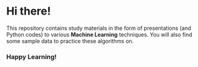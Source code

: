# Hi there!

This repository contains study materials in the form of presentations (and Python codes) to various **Machine Learning** techniques. You will also find some sample data to practice these algorithms on. 

### Happy Learning!
